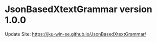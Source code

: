 # JsonBasedXtextGrammar version 1.0.0
Update Site: https://jku-win-se.github.io/JsonBasedXtextGrammar/ 
